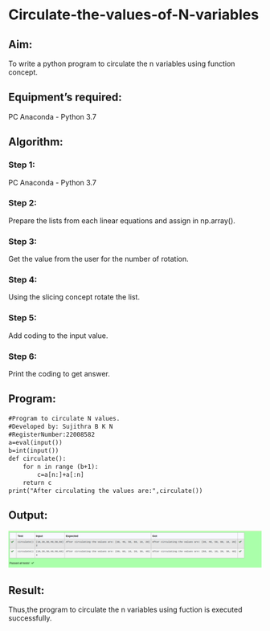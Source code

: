 # Circulate-the-values-of-N-variables
## Aim:
To write a python program to circulate the n variables using function concept.
## Equipment’s required:
PC
Anaconda - Python 3.7
## Algorithm: 
### Step 1: 
PC Anaconda - Python 3.7
### Step 2: 
Prepare the lists from each linear equations and assign in np.array().
### Step 3: 
Get the value from the user for the number of rotation.
### Step 4: 
Using the slicing concept rotate the list.
### Step 5: 
Add coding to the input value.
### Step 6:
Print the coding to get answer.
## Program:
```
#Program to circulate N values.
#Developed by: Sujithra B K N
#RegisterNumber:22008582
a=eval(input())
b=int(input())
def circulate():
    for n in range (b+1):
        c=a[n:]+a[:n]
    return c
print("After circulating the values are:",circulate())
```
## Output:
![circulate.png](./images/circulate.png)
## Result:
Thus,the program to circulate the n variables using fuction is executed successfully.